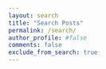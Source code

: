```yaml
---
layout: search
title: "Search Posts"
permalink: /search/
author_profile: #false
comments: false
exclude_from_search: true
---
```

